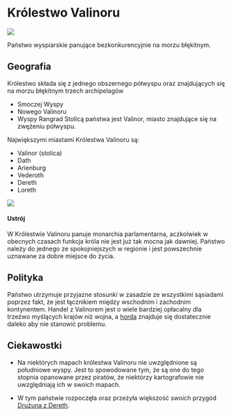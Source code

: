 # Królestwo Valinoru

![](Images/Królestwo_Valinoru_Global.png)

Państwo wyspiarskie panujące bezkonkurencyjnie na morzu błękitnym.

## Geografia

Królestwo składa się z jednego obszernego półwyspu oraz znajdujących się na morzu błękitnym trzech archipelagów

- Smoczej Wyspy
- Nowego Valinoru
- Wyspy Rangrad
  Stolicą państwa jest Valinor, miasto znajdujące się na zwężeniu półwyspu.

Największymi miastami Królestwa Valinoru są:

- Valinor (stolica)
- Dath
- Arienburg
- Vederoth
- Dereth
- Loreth

![](Images/Królestwo_Valinoru.png)

#### Ustrój

W Królestwie Valinoru panuje monarchia parlamentarna, aczkolwiek w obecnych czasach funkcja króla nie jest już tak mocna jak dawniej.
Państwo należy do jednego ze spokojniejszych w regionie i jest powszechnie uznawane za dobre miejsce do życia.

## Polityka

Państwo utrzymuje przyjazne stosunki w zasadzie ze wszystkimi sąsiadami poprzez fakt, że jest łącznikiem między wschodnim i zachodnim kontynentem. Handel z Valinorem jest o wiele bardziej opłacalny dla trzeźwo myślących krajów niż wojna, a [horda](Horda_Gûaigr.html) znajduje się dostatecznie daleko aby nie stanowić problemu.

## Ciekawostki

- Na niektórych mapach królestwa Valinoru nie uwzględnione są południowe wyspy. Jest to spowodowane tym, że są one do tego stopnia opanowane przez piratów, że niektórzy kartografowie nie uwzględniają ich w swoich mapach.

- W tym państwie rozpoczęła oraz przeżyła większość swoich przygód [Drużuna z Dereth](Drużyna_z_Dereth.html).



